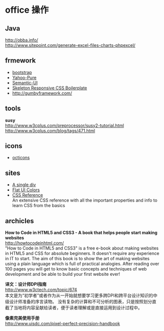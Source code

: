 office 操作
========
	
## Java

http://obba.info/  
http://www.sitepoint.com/generate-excel-files-charts-phpexcel/  

## frmework

- [bootstrap](http://getbootstrap.com/)
- [Yahoo-Pure](http://purecss.io/)
- [Semantic-UI](http://semantic-ui.com/)
- [Skeleton  Responsive CSS Boilerplate](http://getskeleton.com/)  
- http://gumbyframework.com/  


## tools  

**susy**  
http://www.w3cplus.com/preprocessor/susy2-tutorial.html  
http://www.w3cplus.com/blog/tags/471.html  


## icons

- [octicons](https://octicons.github.com/)

## sites

- [A single div](http://a.singlediv.com/)  
- [Flat UI Colors](http://flatuicolors.com/)  
- [CSS Reference](http://tympanus.net/codrops/css_reference/)  
An extensive CSS reference with all the important properties and info to learn CSS from the basics

## archicles

**How to Code in HTML5 and CSS3 - A book that helps people start making websites**  
http://howtocodeinhtml.com/  
"How to Code in HTML5 and CSS3" is a free e-book about making websites in HTML5 and CSS for absolute beginners. It doesn't require any experience in IT to start. The aim of this book is to show the art of making websites using a plain language which is full of practical analogies. After reading over 100 pages you will get to know basic concepts and techniques of web development and be able to build your first website ever!

**译文：设计师DPI指南**  
http://www.w3ctech.com/topic/674  
本文是为“初学者”或者作为从一开始就想要学习更多跨DPI和跨平台设计知识的中级设计师准备的序言读物。 没有复杂的计算和不可分析的图表，只是按照划分直截了当地将内容呈献给读者，便于读者理解或是直接运用到设计过程中。

**像素完美使用手册**  
http://www.uisdc.com/pixel-perfect-precision-handbook  

